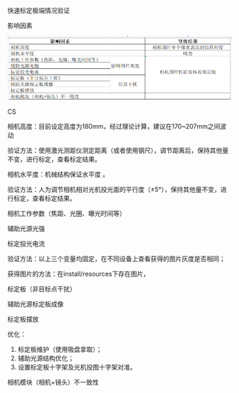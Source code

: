 快速标定极端情况验证

影响因素

![image-20230518165932537](快速标定极端情况验证.assets/image-20230518165932537.png)



CS

相机高度：目前设定高度为180mm，经过理论计算，建议在170~207mm之间波动

验证方法：使用激光测距仪测定距离（或者使用钢尺），调节距离后，保持其他量不变，进行标定，查看标定结果。



相机水平度：机械结构保证水平度 。

验证方法：人为调节相机相对光机投光面的平行度（±5°），保持其他量不变，进行标定，查看标定结果。



相机工作参数（焦距、光圈、曝光时间等）

辅助光源光强

标定投光电流

验证方法：以上三个变量均固定，在不同设备上查看获得的图片灰度是否相同；

获得图片的方法：在install/resources下存在图片，





标定板（非目标点干扰）

辅助光源标定板成像

标定板摆放

优化：

1. 标定板维护（使用吸盘拿取）；
2. 辅助光源结构优化；
3. 设置标定板十字架及光机投图十字架对准。



相机模块（相机+镜头）不一致性





